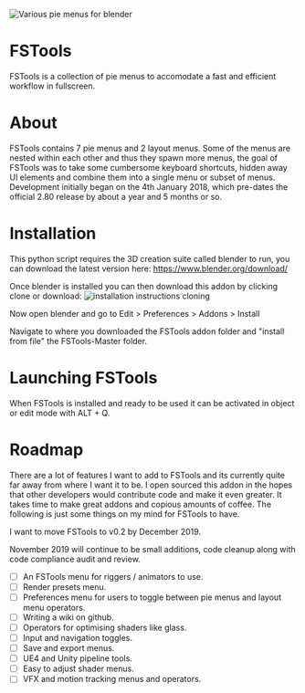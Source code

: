 ![Various pie menus for blender](https://i.imgur.com/XZkpvq5.png)

# FSTools
FSTools is a collection of pie menus to accomodate a fast and efficient workflow in fullscreen.

# About
FSTools contains 7 pie menus and 2 layout menus. Some of the menus are nested within each other and thus they spawn more menus, the goal of FSTools was to take some cumbersome keyboard shortcuts, hidden away UI elements and combine them into a single menu or subset of menus. Development initially began on the 4th January 2018, which pre-dates the official 2.80 release by about a year and 5 months or so.

# Installation
This python script requires the 3D creation suite called blender to run, you can download the latest version here:
https://www.blender.org/download/

Once blender is installed you can then download this addon by clicking clone or download:
![installation instructions cloning](https://i.imgur.com/LD8VORu.png)

Now open blender and go to Edit > Preferences > Addons > Install

Navigate to where you downloaded the FSTools addon folder and "install from file" the FSTools-Master folder.

# Launching FSTools
When FSTools is installed and ready to be used it can be activated in object or edit mode with ALT + Q.

# Roadmap
There are a lot of features I want to add to FSTools and its currently quite far away from where I want it to be. I open sourced this addon in the hopes that other developers would contribute code and make it even greater. It takes time to make great addons and copious amounts of coffee. The following is just some things on my mind for FSTools to have.

I want to move FSTools to v0.2 by December 2019.

November 2019 will continue to be small additions, code cleanup along with code compliance audit and review.

- [ ] An FSTools menu for riggers / animators to use.
- [ ] Render presets menu.
- [ ] Preferences menu for users to toggle between pie menus and layout menu operators.
- [ ] Writing a wiki on github.
- [ ] Operators for optimising shaders like glass.
- [ ] Input and navigation toggles.
- [ ] Save and export menus.
- [ ] UE4 and Unity pipeline tools.
- [ ] Easy to adjust shader menus.
- [ ] VFX and motion tracking menus and operators.
